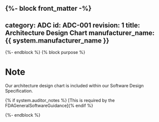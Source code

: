 {%- block front_matter -%}
---
category: ADC
id: ADC-001
revision: 1
title: Architecture Design Chart
manufacturer_name: {{ system.manufacturer_name }}
---
{%- endblock %}
{% block purpose %}
# Note

Our architecture design chart is included within our Software Design Specification.

{% if system.auditor_notes %} [This is required by the FDAGeneralSoftwareGuidance]{% endif %}

{%- endblock %}
